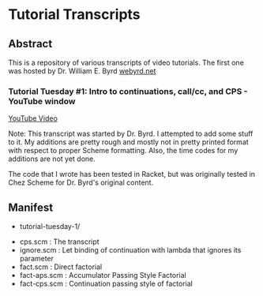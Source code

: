 # Tutorial Transcripts

## Abstract

This is a repository of various transcripts of video tutorials.
The first one was hosted by Dr. William E. Byrd [webyrd.net](webyrd.net)

### Tutorial Tuesday #1: Intro to continuations, call/cc, and CPS - YouTube window

[YouTube Video](https://www.youtube.com/watch?v=2GfFlfToBCo&t=10s)


Note: This transcript was started by Dr. Byrd. I attempted to add some stuff to it.
My additions are pretty rough and mostly not in pretty printed format with respect to  proper
Scheme formatting. Also, the time codes  for my additions are not yet done.

The code that I wrote has been tested in Racket, but was originally tested in
Chez Scheme for Dr. Byrd's original content.

## Manifest

*  tutorial-tuesday-1/
  - cps.scm : The transcript
  - ignore.scm : Let binding of continuation with lambda that ignores its parameter
  - fact.scm : Direct factorial
  - fact-aps.scm : Accumulator Passing Style Factorial
  - fact-cps.scm  : Continuation passing style of factorial


